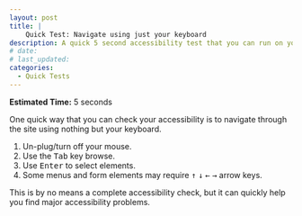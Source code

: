 ```yaml
---
layout: post
title: |
    Quick Test: Navigate using just your keyboard
description: A quick 5 second accessibility test that you can run on your sites right now.
# date:
# last_updated:
categories:
  - Quick Tests
---
```

**Estimated Time:** 5 seconds

One quick way that you can check your accessibility is to navigate through the site using nothing but your keyboard.

1. Un-plug/turn off your mouse.
2. Use the <kbd>Tab</kbd> key browse.
3. Use <kbd>Enter</kbd> to select elements.
4. Some menus and form elements may require <kbd>&uarr;</kbd> <kbd>&darr;</kbd> <kbd>&larr;</kbd> <kbd>&rarr;</kbd> arrow keys.

This is by no means a complete accessibility check, but it can quickly help you find major accessibility problems.